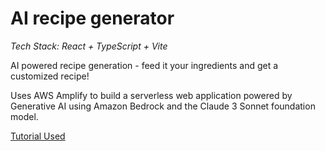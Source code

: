 # AI recipe generator 
*Tech Stack: React + TypeScript + Vite*

AI powered recipe generation - feed it your ingredients and get a customized recipe! 

Uses AWS Amplify to build a serverless web application powered by Generative AI using Amazon Bedrock and the Claude 3 Sonnet foundation model.

[Tutorial Used](https://aws.amazon.com/getting-started/hands-on/build-serverless-web-app-lambda-amplify-bedrock-cognito-gen-ai/)
